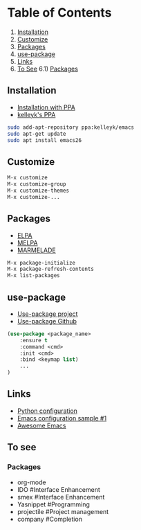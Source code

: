 # Table of Contents
1) [Installation](#installation)
2) [Customize](#customize)
3) [Packages](#packages)
4) [use-package](#use-package)
5) [Links](#links)
6) [To See](#to-see)
6.1) [Packages](#to-see_packages)

## Installation <a name="installation"></a>

* [Installation with PPA](https://www.reddit.com/r/emacs/comments/8pcw5a/what_is_the_most_painless_way_to_install_emacs_26 "Installation with PPA")
* [kelleyk's PPA](https://launchpad.net/~kelleyk/+archive/ubuntu/emacs "kelleyk's PPA")

```bash
sudo add-apt-repository ppa:kelleyk/emacs
sudo apt-get update
sudo apt install emacs26
```

## Customize <a name="customize"></a>

```lisp
M-x customize
M-x customize-group
M-x customize-themes
M-x customize-...
```

## Packages <a name="packages"></a>

* [ELPA](https://elpa.gnu.org "ELPA")
* [MELPA](https://melpa.org "MELPA")
* [MARMELADE](https://marmalade-repo.org/packages "MARMELADE")

```lisp
M-x package-initialize
M-x package-refresh-contents
M-x list-packages
```

## use-package <a name="use-package"></a>

* [Use-package project](https://jwiegley.github.io/use-package "Use-package project")
* [Use-package Github](https://github.com/jwiegley/use-package "Use-package Github")

```lisp
(use-package <package_name>
	:ensure t
	:command <cmd>
	:init <cmd>
	:bind <keymap list)
	...
)
```

## Links <a name="links"></a>

* [Python configuration](https://realpython.com/blog/python/emacs-the-best-python-editor "Python configuration")
* [Emacs configuration sample #1](https://lupan.pl/dotemacs "Emacs configuration sample #1")
* [Awesome Emacs](https://github.com/emacs-tw/awesome-emacs "Awesome Emacs")

## To see <a name="to-see"></a>

### Packages <a name="to-see_packages"></a>

* org-mode
* IDO #Interface Enhancement
* smex #Interface Enhancement
* Yasnippet #Programming
* projectile #Project management
* company #Completion
